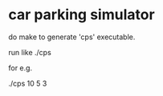 # car parking simulator


do make to generate 'cps' executable.

run like 
./cps  <capacity>  <invalet num>  <outvalet num>

for e.g. 

./cps 10 5 3
